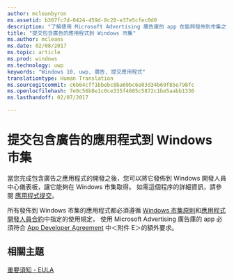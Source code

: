 ```yaml
---
author: mcleanbyron
ms.assetid: b307fc7d-0424-459d-8c20-e37e5cfec0d0
description: "了解使用 Microsoft Advertising 廣告庫的 app 在能夠發佈到市集之前必須達到的要求。"
title: "提交包含廣告的應用程式到 Windows 市集"
ms.author: mcleans
ms.date: 02/08/2017
ms.topic: article
ms.prod: windows
ms.technology: uwp
keywords: "Windows 10, uwp, 廣告, 提交應用程式"
translationtype: Human Translation
ms.sourcegitcommit: c6b64cff1bbebc8ba69bc6e03d34b69f85e798fc
ms.openlocfilehash: 7e0c56b8e1c0ce335f4685c5872c1be5aabb1336
ms.lasthandoff: 02/07/2017

---
```


# <a name="submit-an-app-with-ads-to-the-windows-store"></a>提交包含廣告的應用程式到 Windows 市集


當您完成包含廣告之應用程式的開發之後，您可以將它發佈到 Windows 開發人員中心儀表板，讓它能夠在 Windows 市集取得。 如需這個程序的詳細資訊，請參閱 [應用程式提交](https://msdn.microsoft.com/windows/uwp/publish/app-submissions)。

所有發佈到 Windows 市集的應用程式都必須遵循 [Windows 市集原則](https://msdn.microsoft.com/library/windows/apps/dn764944.aspx)和[應用程式開發人員合約](https://msdn.microsoft.com/library/windows/apps/hh694058.aspx)中指定的使用規定。 使用 Microsoft Advertising 廣告庫的 app 必須符合 [App Developer Agreement](https://msdn.microsoft.com/library/windows/apps/hh694058.aspx) 中＜附件 E＞的額外要求。

## <a name="related-topics"></a>相關主題


[重要須知 - EULA](important-notice-eula.md)

 

 

